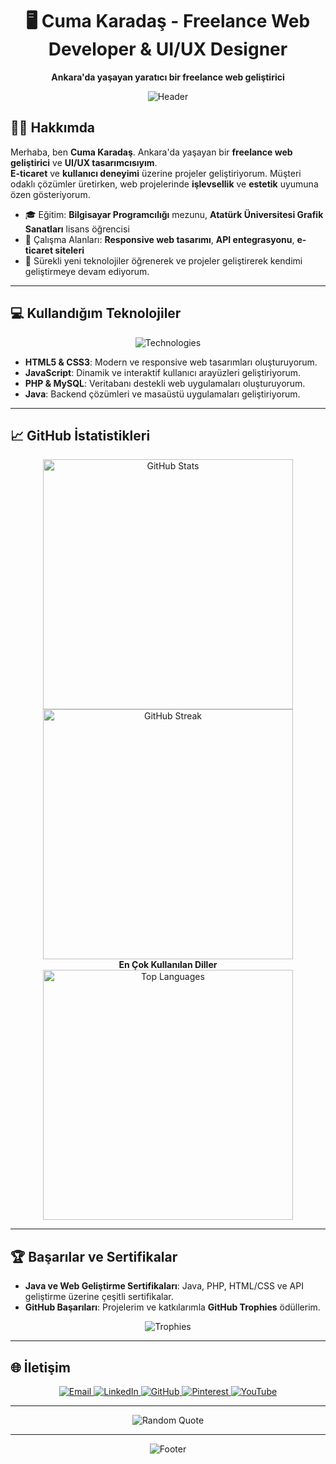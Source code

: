 <div align="center">
  <h1>🖥️ Cuma Karadaş - Freelance Web Developer & UI/UX Designer</h1>
  <p><strong>Ankara'da yaşayan yaratıcı bir freelance web geliştirici</strong></p>
  <img src="https://capsule-render.vercel.app/api?type=waving&color=gradient&height=120&section=header&text=Cuma%20Karadaş&fontSize=40&fontColor=ffffff" alt="Header" />
</div>

## 👨‍💻 Hakkımda

Merhaba, ben **Cuma Karadaş**. Ankara'da yaşayan bir **freelance web geliştirici** ve **UI/UX tasarımcısıyım**.  
**E-ticaret** ve **kullanıcı deneyimi** üzerine projeler geliştiriyorum. Müşteri odaklı çözümler üretirken, web projelerinde **işlevsellik** ve **estetik** uyumuna özen gösteriyorum.

- 🎓 Eğitim: **Bilgisayar Programcılığı** mezunu, **Atatürk Üniversitesi Grafik Sanatları** lisans öğrencisi
- 🔨 Çalışma Alanları: **Responsive web tasarımı**, **API entegrasyonu**, **e-ticaret siteleri**
- 🌱 Sürekli yeni teknolojiler öğrenerek ve projeler geliştirerek kendimi geliştirmeye devam ediyorum.

---

## 💻 Kullandığım Teknolojiler

<div align="center">
  <img src="https://skillicons.dev/icons?i=html,css,js,php,tailwind,bootstrap,mysql,java,vscode&perline=4" alt="Technologies" />
</div>

- **HTML5 & CSS3**: Modern ve responsive web tasarımları oluşturuyorum.
- **JavaScript**: Dinamik ve interaktif kullanıcı arayüzleri geliştiriyorum.
- **PHP & MySQL**: Veritabanı destekli web uygulamaları oluşturuyorum.
- **Java**: Backend çözümleri ve masaüstü uygulamaları geliştiriyorum.

---

## 📈 GitHub İstatistikleri

<div align="center">
  <img src="https://github-readme-stats.vercel.app/api?username=CumaKaradas&show_icons=true&theme=dark&count_private=true&hide=prs" alt="GitHub Stats" width="400" />
  <img src="https://github-readme-streak-stats.herokuapp.com/?user=CumaKaradas&theme=dark" alt="GitHub Streak" width="400" />
</div>

<div align="center">
  <strong>En Çok Kullanılan Diller</strong>
  <br />
  <img src="https://github-readme-stats.vercel.app/api/top-langs/?username=CumaKaradas&layout=compact&theme=dark&langs_count=6" alt="Top Languages" width="400" />
</div>

---

## 🏆 Başarılar ve Sertifikalar

- **Java ve Web Geliştirme Sertifikaları**: Java, PHP, HTML/CSS ve API geliştirme üzerine çeşitli sertifikalar.
- **GitHub Başarıları**: Projelerim ve katkılarımla **GitHub Trophies** ödüllerim.

<div align="center">
  <img src="https://github-profile-trophy.vercel.app/?username=CumaKaradas&theme=gruvbox&no-frame=true&row=1&column=6&margin-w=15" alt="Trophies" />
</div>

---

## 🌐 İletişim

<div align="center">
  <a href="mailto:cumakaradash@protonmail.com">
    <img src="https://img.shields.io/badge/Email-D14836?style=for-the-badge&logo=gmail&logoColor=white" alt="Email" />
  </a>
  <a href="https://www.linkedin.com/in/cuma-karada%C5%9F-0a5092261/">
    <img src="https://img.shields.io/badge/LinkedIn-%230077B5.svg?style=for-the-badge&logo=linkedin&logoColor=white" alt="LinkedIn" />
  </a>
  <a href="https://github.com/CumaKaradas">
    <img src="https://img.shields.io/badge/GitHub-%2312100E.svg?style=for-the-badge&logo=github&logoColor=white" alt="GitHub" />
  </a>
  <a href="https://tr.pinterest.com/PogacaSevenOrdek/">
    <img src="https://img.shields.io/badge/Pinterest-%23E60023.svg?style=for-the-badge&logo=Pinterest&logoColor=white" alt="Pinterest" />
  </a>
  <a href="https://www.youtube.com/@CumaKaradash">
    <img src="https://img.shields.io/badge/YouTube-%23FF0000.svg?style=for-the-badge&logo=YouTube&logoColor=white" alt="YouTube" />
  </a>
</div>

---

<div align="center">
  <img src="https://quotes-github-readme.vercel.app/api?type=horizontal&theme=dark" alt="Random Quote" />
</div>

---

<div align="center">
  <img src="https://capsule-render.vercel.app/api?type=waving&color=gradient&height=100&section=footer" alt="Footer" />
</div>
